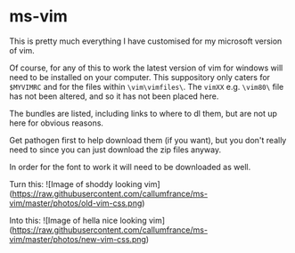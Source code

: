 # ms-vim
This is pretty much everything I have customised for my microsoft version of vim.

Of course, for any of this to work the latest version of vim for windows will need to be installed on your computer.
This suppository only caters for `$MYVIMRC` and for the files within `\vim\vimfiles\`. The `vimXX` e.g. `\vim80\` file has not been altered, and so it has not been placed here.

The bundles are listed, including links to where to dl them, but are not up here for obvious reasons.

Get pathogen first to help download them (if you want), but you don't really need to since you can just download the zip files anyway.

In order for the font to work it will need to be downloaded as well.

Turn this:
![Image of shoddy looking vim]
(https://raw.githubusercontent.com/callumfrance/ms-vim/master/photos/old-vim-css.png)

Into this:
![Image of hella nice looking vim]
(https://raw.githubusercontent.com/callumfrance/ms-vim/master/photos/new-vim-css.png)
